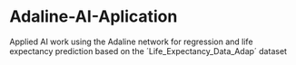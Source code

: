 # Adaline-AI-Aplication
Applied AI work using the Adaline network for regression and life expectancy prediction based on the ´Life_Expectancy_Data_Adap´ dataset
